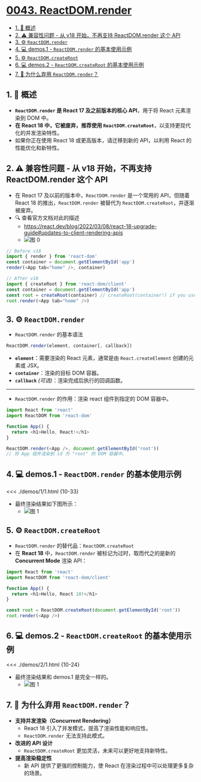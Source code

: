 # [0043. ReactDOM.render](https://github.com/Tdahuyou/TNotes.react/tree/main/notes/0043.%20ReactDOM.render)

<!-- region:toc -->

- [1. 📝 概述](#1--概述)
- [2. ⚠️ 兼容性问题 - 从 v18 开始，不再支持 ReactDOM.render 这个 API](#2-️-兼容性问题---从-v18-开始不再支持-reactdomrender-这个-api)
- [3. ⚙️ `ReactDOM.render`](#3-️-reactdomrender)
- [4. 💻 demos.1 - `ReactDOM.render` 的基本使用示例](#4--demos1---reactdomrender-的基本使用示例)
- [5. ⚙️ `ReactDOM.createRoot`](#5-️-reactdomcreateroot)
- [6. 💻 demos.2 - `ReactDOM.createRoot` 的基本使用示例](#6--demos2---reactdomcreateroot-的基本使用示例)
- [7. 🤔 为什么弃用 `ReactDOM.render`？](#7--为什么弃用-reactdomrender)

<!-- endregion:toc -->

## 1. 📝 概述

- **`ReactDOM.render` 是 React 17 及之前版本的核心 API**，用于将 React 元素渲染到 DOM 中。
- **在 React 18 中，它被废弃，推荐使用 `ReactDOM.createRoot`**，以支持更现代化的并发渲染特性。
- 如果你正在使用 React 18 或更高版本，请迁移到新的 API，以利用 React 的性能优化和新特性。

## 2. ⚠️ 兼容性问题 - 从 v18 开始，不再支持 ReactDOM.render 这个 API

- 在 React 17 及以前的版本中，`ReactDOM.render` 是一个常用的 API，但随着 React 18 的推出，`ReactDOM.render` 被替代为 `ReactDOM.createRoot`，并逐渐被废弃。
- 🔍 查看官方文档对此的描述
  - https://react.dev/blog/2022/03/08/react-18-upgrade-guide#updates-to-client-rendering-apis
  - ![图 0](https://cdn.jsdelivr.net/gh/Tdahuyou/imgs@main/2025-06-24-13-19-16.png)

```js
// Before v18
import { render } from 'react-dom'
const container = document.getElementById('app')
render(<App tab="home" />, container)

// After v18
import { createRoot } from 'react-dom/client'
const container = document.getElementById('app')
const root = createRoot(container) // createRoot(container!) if you use TypeScript
root.render(<App tab="home" />)
```

## 3. ⚙️ `ReactDOM.render`

- `ReactDOM.render` 的基本语法

```javascript
ReactDOM.render(element, container[, callback])
```

- **`element`**：需要渲染的 React 元素，通常是由 `React.createElement` 创建的元素或 JSX。
- **`container`**：渲染的目标 DOM 容器。
- **`callback`** _(可选)_：渲染完成后执行的回调函数。

---

- `ReactDOM.render` 的作用：渲染 react 组件到指定的 DOM 容器中。

```javascript
import React from 'react'
import ReactDOM from 'react-dom'

function App() {
  return <h1>Hello, React!</h1>
}

ReactDOM.render(<App />, document.getElementById('root'))
// 将 App 组件渲染到 id 为 "root" 的 DOM 容器中。
```

## 4. 💻 demos.1 - `ReactDOM.render` 的基本使用示例

<<< ./demos/1/1.html {10-33}

- 最终渲染结果如下图所示：
  - ![图 1](https://cdn.jsdelivr.net/gh/Tdahuyou/imgs@main/2025-06-24-13-19-27.png)

## 5. ⚙️ `ReactDOM.createRoot`

- `ReactDOM.render` 的替代品：`ReactDOM.createRoot`
- 在 **React 18** 中，`ReactDOM.render` 被标记为过时，取而代之的是新的 **Concurrent Mode** 渲染 API：

```javascript
import React from 'react'
import ReactDOM from 'react-dom/client'

function App() {
  return <h1>Hello, React 18!</h1>
}

const root = ReactDOM.createRoot(document.getElementById('root'))
root.render(<App />)
```

## 6. 💻 demos.2 - `ReactDOM.createRoot` 的基本使用示例

<<< ./demos/2/1.html {10-24}

- 最终渲染结果和 demos.1 是完全一样的。
  - ![图 1](https://cdn.jsdelivr.net/gh/Tdahuyou/imgs@main/2025-06-24-13-19-27.png)

## 7. 🤔 为什么弃用 `ReactDOM.render`？

- **支持并发渲染（Concurrent Rendering）**
  - React 18 引入了并发模式，提高了渲染性能和响应性。
  - `ReactDOM.render` 无法支持此模式。
- **改进的 API 设计**
  - `ReactDOM.createRoot` 更加灵活，未来可以更好地支持新特性。
- **提高渲染稳定性**
  - 新 API 提供了更强的控制能力，使 React 在渲染过程中可以处理更多复杂的场景。
